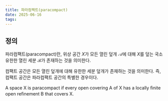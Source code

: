 ```yaml
---
title: 파라컴팩트(paracompact)
date: 2025-06-16
tags:
---
```

## 정의
파라컴팩트(paracompact)란, 위상 공간 $X$가 모든 열린 덮개 $\mathcal{A}$에 대해 $X$를 덮는 국소 유한한 열린 세분 $\mathcal{B}$가 존재하는 것을 의미한다.

컴팩트 공간은 모든 열린 덮개에 대해 유한한 세분 덮개가 존재하는 것을 의미한다. 즉, 컴팩트 공간은 파라컴팩트 공간의 특별한 경우이다.

A space X is paracompact if every open covering A of X has a locally ﬁnite open reﬁnement B that covers X.

